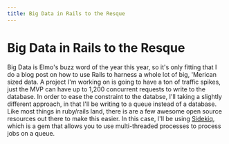 ```yaml
---
title: Big Data in Rails to the Resque
---
```

# Big Data in Rails to the Resque
Big Data is Elmo's buzz word of the year this year, so it's only fitting
that I do a blog post on how to use Rails to harness a whole lot of big,
'Merican sized data. A project I'm working on is going to have a ton of
traffic spikes, just the MVP can have up to 1,200 concurrent requests to
write to the database. In order to ease the constraint to the databse,
I'll taking a slightly different approach, in that I'll be writing to a
queue instead of a database. Like most things in ruby/rails land, there
is are a few awesome open source resources out there to make this
easier. In this case, I'll be using [Sidekiq](http://sidekiq.org/),
which is a gem that allows you to use multi-threaded processes to
process jobs on a queue.


